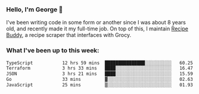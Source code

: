 ### Hello, I'm George 👋

I've been writing code in some form or another since I was about 8 years old, and recently made it my full-time job. On top of this, I maintain [Recipe Buddy](https://github.com/georgegebbett/recipe-buddy), a recipe scraper that interfaces with Grocy.  

<!--
**georgegebbett/georgegebbett** is a ✨ _special_ ✨ repository because its `README.md` (this file) appears on your GitHub profile.

Here are some ideas to get you started:

- 🔭 I’m currently working on ...
- 🌱 I’m currently learning ...
- 👯 I’m looking to collaborate on ...
- 🤔 I’m looking for help with ...
- 💬 Ask me about ...
- 📫 How to reach me: ...
- 😄 Pronouns: ...
- ⚡ Fun fact: ...
-->

### What I've been up to this week:
<!--START_SECTION:waka-->

```txt
TypeScript           12 hrs 59 mins  ███████████████░░░░░░░░░░   60.25 %
Terraform            3 hrs 33 mins   ████░░░░░░░░░░░░░░░░░░░░░   16.47 %
JSON                 3 hrs 21 mins   ████░░░░░░░░░░░░░░░░░░░░░   15.59 %
Go                   33 mins         ▓░░░░░░░░░░░░░░░░░░░░░░░░   02.63 %
JavaScript           25 mins         ▒░░░░░░░░░░░░░░░░░░░░░░░░   01.93 %
```

<!--END_SECTION:waka-->
